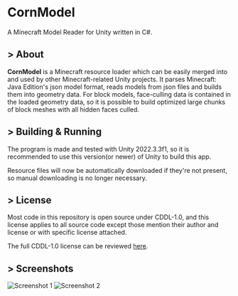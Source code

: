 # CornModel
A Minecraft Model Reader for Unity written in C#.

## > About
__CornModel__ is a Minecraft resource loader which can be easily merged into and used by other Minecraft-related Unity projects. It parses Minecraft: Java Edition's json model format, reads models from json files and builds them into geometry data. For block models, face-culling data is contained in the loaded geometry data, so it is possible to build optimized large chunks of block meshes with all hidden faces culled.

## > Building & Running
The program is made and tested with Unity 2022.3.3f1, so it is recommended to use this version(or newer) of Unity to build this app.

Resource files will now be automatically downloaded if they're not present, so manual downloading is no longer necessary.

## > License
Most code in this repository is open source under CDDL-1.0, and this license applies to all source code except those mention their author and license or with specific license attached.

The full CDDL-1.0 license can be reviewed [here](http://opensource.org/licenses/CDDL-1.0).

## > Screenshots
![Screenshot 1](https://s2.loli.net/2022/10/24/8vzrXcRkGHWNI2L.png)
![Screenshot 2](https://s2.loli.net/2022/12/06/1A7fpaGYJtgKwsX.png)